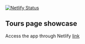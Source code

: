﻿[![Netlify Status](https://api.netlify.com/api/v1/badges/2a090427-8eb1-4268-b277-89f352996634/deploy-status)](https://app.netlify.com/sites/massari-tours/deploys)
 ## Tours page showcase

Access the app through Netlify [link](https://massari-tours.netlify.app/)

